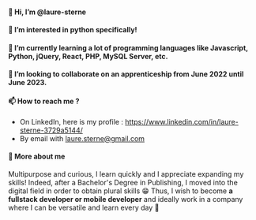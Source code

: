 #### 👋 Hi, I’m @laure-sterne
#### 👀 I’m interested in python specifically!
#### 🌱 I’m currently learning a lot of programming languages like Javascript, Python, jQuery, React, PHP, MySQL Server, etc.
#### 💞️ I’m looking to collaborate on **an apprenticeship from June 2022 until June 2023**.
#### 📫 How to reach me ? 
- On LinkedIn, here is my profile : https://www.linkedin.com/in/laure-sterne-3729a5144/
- By email with laure.sterne@gmail.com

#### 💛 More about me 
Multipurpose and curious, I learn quickly and I appreciate expanding my skills! 
Indeed, after a Bachelor's Degree in Publishing, I moved into the digital field in order to obtain plural skills 😁 
Thus, I wish to become **a fullstack developer or mobile developer** and ideally work in a company where I can be versatile and learn every day 🤩
